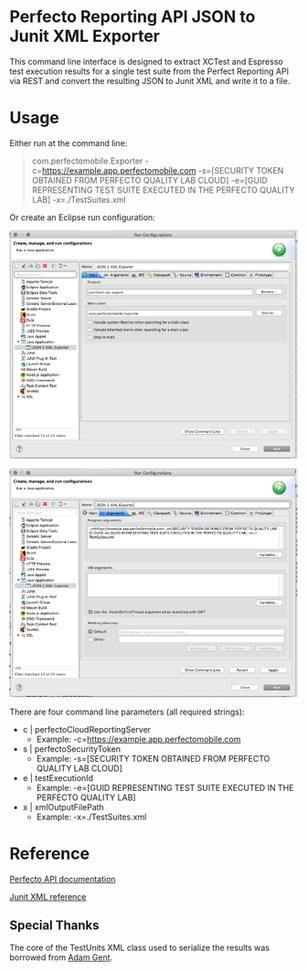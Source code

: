 Perfecto Reporting API JSON to Junit XML Exporter
=
This command line interface is designed to extract XCTest and Espresso test execution results for a single test suite from the Perfect Reporting API via REST and convert the resulting JSON to Junit XML and write it to a file.

Usage
=
Either run at the command line:

> com.perfectomobile.Exporter -c=https://example.app.perfectomobile.com -s=[SECURITY TOKEN OBTAINED FROM PERFECTO QUALITY LAB CLOUD] -e=[GUID REPRESENTING TEST SUITE EXECUTED IN THE PERFECTO QUALITY LAB] -x=./TestSuites.xml

Or create an Eclipse run configuration:

![Page One](img/run-configuration-1.jpg)

![Page Two](img/run-configuration-2.jpg)

There are four command line parameters (all required strings):
* c | perfectoCloudReportingServer
    * Example: -c=https://example.app.perfectomobile.com
* s | perfectoSecurityToken
    * Example: -s=[SECURITY TOKEN OBTAINED FROM PERFECTO QUALITY LAB CLOUD]
* e | testExecutionId
    * Example: -e=[GUID REPRESENTING TEST SUITE EXECUTED IN THE PERFECTO QUALITY LAB]
* x | xmlOutputFilePath
    * Example: -x=./TestSuites.xml

Reference
=
[Perfecto API documentation](https://developers.perfectomobile.com/display/PD/DigitalZoom+Reporting+Public+API)

[Junit XML reference](https://llg.cubic.org/docs/junit/)

Special Thanks
--
The core of the TestUnits XML class used to serialize the results was borrowed from [Adam Gent](https://gist.github.com/agentgt/8583649).
